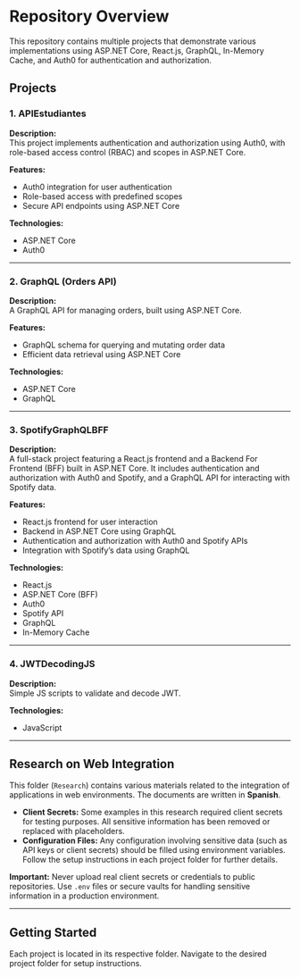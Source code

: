 # Repository Overview

This repository contains multiple projects that demonstrate various implementations using ASP.NET Core, React.js, GraphQL, In-Memory Cache, and Auth0 for authentication and authorization.

## Projects

### 1. APIEstudiantes
**Description:**  
This project implements authentication and authorization using Auth0, with role-based access control (RBAC) and scopes in ASP.NET Core.

**Features:**
- Auth0 integration for user authentication
- Role-based access with predefined scopes
- Secure API endpoints using ASP.NET Core

**Technologies:**
- ASP.NET Core
- Auth0

---

### 2. GraphQL (Orders API)
**Description:**  
A GraphQL API for managing orders, built using ASP.NET Core.

**Features:**
- GraphQL schema for querying and mutating order data
- Efficient data retrieval using ASP.NET Core

**Technologies:**
- ASP.NET Core
- GraphQL

---

### 3. SpotifyGraphQLBFF
**Description:**  
A full-stack project featuring a React.js frontend and a Backend For Frontend (BFF) built in ASP.NET Core. It includes authentication and authorization with Auth0 and Spotify, and a GraphQL API for interacting with Spotify data.

**Features:**
- React.js frontend for user interaction
- Backend in ASP.NET Core using GraphQL
- Authentication and authorization with Auth0 and Spotify APIs
- Integration with Spotify’s data using GraphQL

**Technologies:**
- React.js
- ASP.NET Core (BFF)
- Auth0
- Spotify API
- GraphQL
- In-Memory Cache

---

### 4. JWTDecodingJS
**Description:**  
Simple JS scripts to validate and decode JWT.

**Technologies:**
- JavaScript

---
## Research on Web Integration

This folder (`Research`) contains various materials related to the integration of applications in web environments. The documents are written in **Spanish**.

- **Client Secrets:** Some examples in this research required client secrets for testing purposes. All sensitive information has been removed or replaced with placeholders.
- **Configuration Files:** Any configuration involving sensitive data (such as API keys or client secrets) should be filled using environment variables. Follow the setup instructions in each project folder for further details.

**Important:** Never upload real client secrets or credentials to public repositories. Use `.env` files or secure vaults for handling sensitive information in a production environment.

---

## Getting Started

Each project is located in its respective folder. Navigate to the desired project folder for setup instructions.

